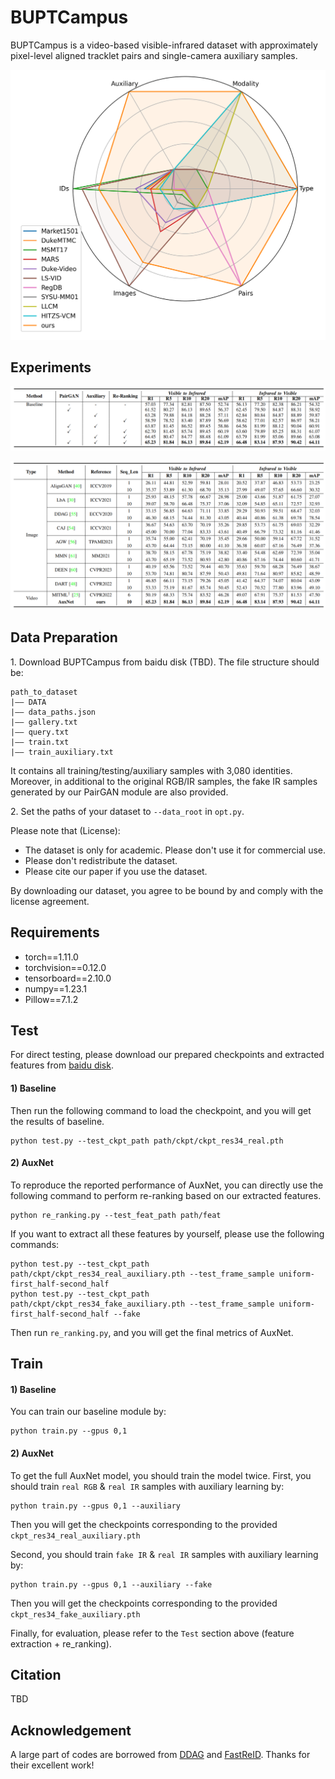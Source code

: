 # BUPTCampus
BUPTCampus is a video-based visible-infrared dataset 
with approximately pixel-level aligned tracklet pairs
and single-camera auxiliary samples.

![radar](assets/radar.png)

## Experiments

![ablation](assets/ablation.png)

![sota](assets/sota.png)

## Data Preparation

1\. Download BUPTCampus from baidu disk (TBD). The file structure should be:
```
path_to_dataset
|—— DATA
|—— data_paths.json
|—— gallery.txt
|—— query.txt
|—— train.txt
|—— train_auxiliary.txt
```
It contains all training/testing/auxiliary samples with 3,080 identities.
Moreover, in additional to the original RGB/IR samples,
the fake IR samples generated by our PairGAN module are also provided.

2\. Set the paths of your dataset to `--data_root` in `opt.py`.

Please note that (License):
- The dataset is only for academic. Please don't use it for commercial use.
- Please don't redistribute the dataset.
- Please cite our paper if you use the dataset.

By downloading our dataset, you agree to be bound by and comply with the license agreement.

## Requirements
- torch==1.11.0
- torchvision==0.12.0
- tensorboard==2.10.0
- numpy==1.23.1
- Pillow==7.1.2

## Test
For direct testing, please download our prepared checkpoints and extracted features from 
[baidu disk](https://pan.baidu.com/s/17yfHjKDhUevtfPLdgTMrNw?pwd=bupt).

#### 1) Baseline

Then run the following command to load the checkpoint, and you will get the results of baseline.
```shell script
python test.py --test_ckpt_path path/ckpt/ckpt_res34_real.pth
```

#### 2) AuxNet

To reproduce the reported performance of AuxNet, 
you can directly use the following command to perform re-ranking based on our extracted features.
```shell script
python re_ranking.py --test_feat_path path/feat
```

If you want to extract all these features by yourself, please use the following commands:
```shell script
python test.py --test_ckpt_path path/ckpt/ckpt_res34_real_auxiliary.pth --test_frame_sample uniform-first_half-second_half
python test.py --test_ckpt_path path/ckpt/ckpt_res34_fake_auxiliary.pth --test_frame_sample uniform-first_half-second_half --fake
```
Then run `re_ranking.py`,  and you will get the final metrics of AuxNet.

## Train

#### 1) Baseline
You can train our baseline module by:
```shell script
python train.py --gpus 0,1
```

#### 2) AuxNet
To get the full AuxNet model, you should train the model twice.
First, you should train `real RGB` & `real IR` samples with auxiliary learning by:
```shell script
python train.py --gpus 0,1 --auxiliary
```
Then you will get the checkpoints corresponding to the provided `ckpt_res34_real_auxiliary.pth`

Second, you should train `fake IR` & `real IR` samples with auxiliary learning by:
```shell script
python train.py --gpus 0,1 --auxiliary --fake
```
Then you will get the checkpoints corresponding to the provided `ckpt_res34_fake_auxiliary.pth`

Finally, for evaluation, please refer to the `Test` section above (feature extraction + re_ranking).

## Citation
TBD

## Acknowledgement
A large part of codes are borrowed from 
[DDAG](https://github.com/mangye16/DDAG) and [FastReID](https://github.com/JDAI-CV/fast-reid).
Thanks for their excellent work!
